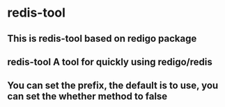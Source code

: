 # redis-tool
## This is redis-tool based on redigo package
## redis-tool A tool for quickly using redigo/redis
## You can set the prefix, the default is to use, you can set the **whether** method to false